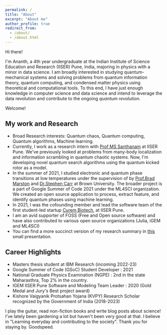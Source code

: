 ```yaml
---
permalink: /
title: "About"
excerpt: "About me"
author_profile: true
redirect_from: 
  - /about/
  - /about.html
---
```


Hi there!

I'm Ananth, a 4th year undergraduate at the Indian Institute of Science Education and Research (IISER) Pune, India, majoring in physics with a minor in data science. I am broadly interested in studying quantum-mechanical systems and solving problems from quantum information theory, quantum computing, and condensed matter physics using theoretical and computational tools. To this end, I have just enough knowledge in computer science and data science and intend to leverage the data revolution and contribute to the ongoing *quantum revolution*.

Welcome!

## My work and Research 
- Broad Research interests: Quantum chaos, Quantum computing, Quantum algorithms, Machine learning.
- Currently, I work as a research intern with <a href="http://www.iiserpune.ac.in/~santh/" target="_blank">Prof MS Santhanam</a> at IISER Pune. We've previously looked at problems from many-body localization and information scrambling in quantum chaotic systems. Now, I'm developing novel quantum search algorithms using the quantum kicked rotor as a model. 
- In the summer of 2021, I studied electronic and quantum phase transitions at low temperatures under the supervision of by <a href="https://sites.brown.edu/bradmarston/" target="_blank">Prof.Brad Marston</a> and <a href="https://sites.google.com/view/stcarr/" target="_blank">Dr.Stephen Carr</a> at Brown University. The broader project is a part of Google Summer of Code 2021 under the ML4SCI organization. We created an open source application to process, extract feature, and identify quantum phases using machine learning. 
- In 2021, I was the cofounding member and lead the software team of the first student-led startup <a href="https://curembiotech.com/" target="_blank">Curem Biotech</a>, at IISER Pune.
- I am an avid supporter of FOSS (Free and Open source software) and have also contributed to various open source organizations (Julia, iGEM and ML4SCI) 
- You can find a more succinct version of my research summary in <a href="https://raw.githubusercontent.com/Anantha-Rao12/Anantha-Rao12.github.io/master/assets/Arao-WorkSummary-presentation.pdf" target="_blank">this</a> small presentation. 
 
## Career Highlights

- Masters thesis student at IBM Research (incoming 2022-23)
- Google Summer of Code (GSoC) Student Developer : 2021
- National Graduate Physics Examination (NGPE) : 2nd in the state Maharasthra, Top 2% in the country. 
- IGEM IISER Pune Software and Modeling Team Leader : 2020 (Gold Medal and Jury's Best project award)
- Kishore Vaigyanik Protsahan Yojana (KVPY) Research Scholar recognized by the Government of India (2018-2023)

I play the guitar, read non-fiction books and write blog posts about science! I've lately been gardening a lot but haven't been very good at that. I believe in "Learning everyday and contributing to the society". Thank you for staying by. Goodspeed. 


